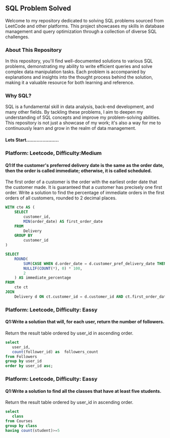## SQL Problem Solved
Welcome to my repository dedicated to solving SQL problems sourced from LeetCode and other platforms. This project showcases my skills in database management and query optimization through a collection of diverse SQL challenges.

### About This Repository
In this repository, you'll find well-documented solutions to various SQL problems, demonstrating my ability to write efficient queries and solve complex data manipulation tasks. Each problem is accompanied by explanations and insights into the thought process behind the solution, making it a valuable resource for both learning and reference.

### Why SQL?
SQL is a fundamental skill in data analysis, back-end development, and many other fields. By tackling these problems, I aim to deepen my understanding of SQL concepts and improve my problem-solving abilities. This repository is not just a showcase of my work; it's also a way for me to continuously learn and grow in the realm of data management.

#### Lets Start......................

### Platform: Leetcode, Difficulty:Medium
#### Q1:If the customer's preferred delivery date is the same as the order date, then the order is called immediate; otherwise, it is called scheduled.
The first order of a customer is the order with the earliest order date that the customer made. It is guaranteed that a customer has precisely one first order.
Write a solution to find the percentage of immediate orders in the first orders of all customers, rounded to 2 decimal places.

```sql
WITH cte AS (
    SELECT
        customer_id,
        MIN(order_date) AS first_order_date
    FROM
        Delivery
    GROUP BY
        customer_id
)

SELECT
    ROUND(
        SUM(CASE WHEN d.order_date = d.customer_pref_delivery_date THEN 1 ELSE 0 END) / 
        NULLIF(COUNT(*), 0) * 100, 
        2
    ) AS immediate_percentage
FROM
    cte ct
JOIN
    Delivery d ON ct.customer_id = d.customer_id AND ct.first_order_date = d.order_date;
```

### Platform: Leetcode, Difficulty: Eassy
#### Q1:Write a solution that will, for each user, return the number of followers.

Return the result table ordered by user_id in ascending order.
```sql
select
   user_id,
   count(follower_id) as  followers_count
from Followers
group by user_id
order by user_id asc;
```

### Platform: Leetcode, Difficulty: Eassy
#### Q1:Write a solution to find all the classes that have at least five students.

Return the result table ordered by user_id in ascending order.
```sql
select
   class
from Courses
group by class
having count(student)>=5
```

